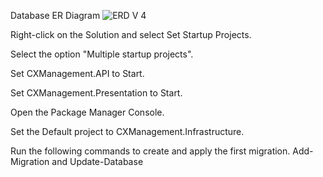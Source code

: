 Database ER Diagram 
![ERD V 4](https://github.com/user-attachments/assets/924960eb-e3c8-46fc-8547-9a6a223430ad)

Right-click on the Solution and select Set Startup Projects.

Select the option "Multiple startup projects".

Set CXManagement.API to Start.

Set CXManagement.Presentation to Start.

Open the Package Manager Console.

Set the Default project to CXManagement.Infrastructure.

Run the following commands to create and apply the first migration.
Add-Migration
and 
Update-Database
